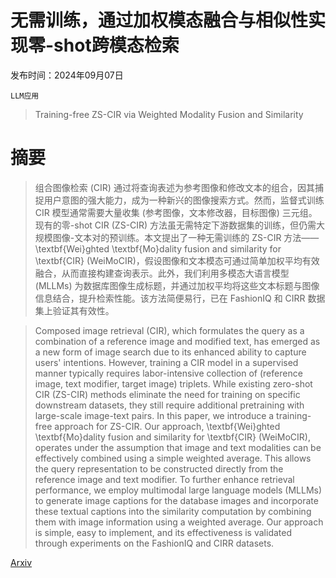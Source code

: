 # 无需训练，通过加权模态融合与相似性实现零-shot跨模态检索

发布时间：2024年09月07日

`LLM应用`

> Training-free ZS-CIR via Weighted Modality Fusion and Similarity

# 摘要

> 组合图像检索 (CIR) 通过将查询表述为参考图像和修改文本的组合，因其捕捉用户意图的强大能力，成为一种新兴的图像搜索方式。然而，监督式训练 CIR 模型通常需要大量收集 (参考图像，文本修改器，目标图像) 三元组。现有的零-shot CIR (ZS-CIR) 方法虽无需特定下游数据集的训练，但仍需大规模图像-文本对的预训练。本文提出了一种无需训练的 ZS-CIR 方法——\textbf{Wei}ghted \textbf{Mo}dality fusion and similarity for \textbf{CIR} (WeiMoCIR)，假设图像和文本模态可通过简单加权平均有效融合，从而直接构建查询表示。此外，我们利用多模态大语言模型 (MLLMs) 为数据库图像生成标题，并通过加权平均将这些文本标题与图像信息结合，提升检索性能。该方法简便易行，已在 FashionIQ 和 CIRR 数据集上验证其有效性。

> Composed image retrieval (CIR), which formulates the query as a combination of a reference image and modified text, has emerged as a new form of image search due to its enhanced ability to capture users' intentions. However, training a CIR model in a supervised manner typically requires labor-intensive collection of (reference image, text modifier, target image) triplets. While existing zero-shot CIR (ZS-CIR) methods eliminate the need for training on specific downstream datasets, they still require additional pretraining with large-scale image-text pairs. In this paper, we introduce a training-free approach for ZS-CIR. Our approach, \textbf{Wei}ghted \textbf{Mo}dality fusion and similarity for \textbf{CIR} (WeiMoCIR), operates under the assumption that image and text modalities can be effectively combined using a simple weighted average. This allows the query representation to be constructed directly from the reference image and text modifier. To further enhance retrieval performance, we employ multimodal large language models (MLLMs) to generate image captions for the database images and incorporate these textual captions into the similarity computation by combining them with image information using a weighted average. Our approach is simple, easy to implement, and its effectiveness is validated through experiments on the FashionIQ and CIRR datasets.

[Arxiv](https://arxiv.org/abs/2409.04918)